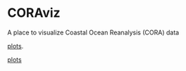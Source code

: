 # CORAviz
A place to visualize Coastal Ocean Reanalysis (CORA) data

<a href="plots.md">plots</a>. 

[plots](https://johnratcliff.github.io/CORAviz/plots.md)
